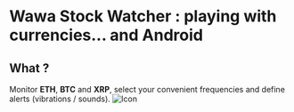 # Wawa Stock Watcher : playing with currencies... and Android


## What ?

Monitor **ETH**, **BTC** and **XRP**, select your convenient frequencies and define alerts (vibrations / sounds).
![Icon](https://raw.githubusercontent.com/wawaseb/wsw/blob/master/app/src/main/res/mipmap-xxxhdpi/ic_launcher_round.png)
